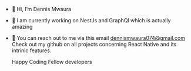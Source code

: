 - 👋 Hi, I’m Dennis Mwaura 
- 👀 I am currently working on  NestJs and GraphQl which is actually  amazing
  
- 🌱 You can reach out to me via this email dennismwaura074@gmail.com
  Check out my github on all projects concerning React Native and its intrinic features.

  Happy Coding Fellow developers

<!---
DennisMwauraKA/DennisMwauraKA is a ✨ special ✨ repository because its `README.md` (this file) appears on your GitHub profile.
You can click the Preview link to take a look at your changes.
--->
